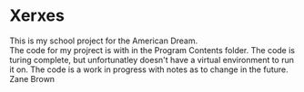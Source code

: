 # Xerxes
This is my school project for the American Dream.
<br />The code for my projrect is with in the Program Contents folder.
The code is turing complete, but unfortunatley doesn't have a virtual environment to run it on.
The code is a work in progress with notes as to change in the future.
<br />Zane Brown

